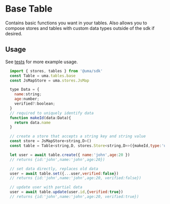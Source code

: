 # Base Table

Contains basic functions you want in your tables. Also allows you to compose stores and tables
with custom data types outside of the sdk if desired.

## Usage

See [tests](./base.test.ts) for more example usage.

```js
  import { stores, tables } from '@uma/sdk'
  const Table = uma.tables.base
  const JsMapStore = uma.stores.JsMap

  type Data = {
    name:string;
    age:number;
    verified?:boolean;
  }
  // required to uniquely identify data
  function makeId(data:Data){
    return data.name
  }

  // create a store that accepts a string key and string value
  const store = JsMapStore<string,D>()
  const table = Table<string,D, stores.Store<string,D>>({makeId,type:'user'},store)

  let user = await table.create({ name:'john',age:20 })
  // returns {id:'john',name:'john',age:20})

  // set data directly, replaces old data
  user = await table.set({...user,verified:false})
  // returns {id:'john',name:'john',age:20, verified:false})

  // update user with partial data
  user = await table.update(user.id,{verified:true})
  // returns {id:'john',name:'john',age:20, verified:true})

```
